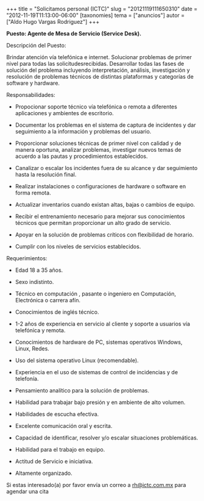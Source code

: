 +++
title = "Solicitamos  personal (ICTC)"
slug = "20121119111650310"
date = "2012-11-19T11:13:00-06:00"
[taxonomies]
tema = ["anuncios"]
autor = ["Aldo Hugo Vargas Rodriguez"]
+++

**Puesto: Agente de Mesa de Servicio (Service Desk).**

Descripción del Puesto:

Brindar atención vía telefónica e internet. Solucionar problemas de
primer nivel para todas las solicitudesrecibidas. Desarrollar todas las
fases de solución del problema incluyendo interpretación, análisis,
investigación y resolución de problemas técnicos de distintas
plataformas y categorías de software y hardware.

<!-- more -->
Responsabilidades:

- Propocionar soporte técnico vía telefónica o remota a diferentes
    aplicaciones y ambientes de escritorio.

- Documentar los problemas en el sistema de captura de incidentes y
    dar seguimiento a la información y problemas del usuario.

- Proporcionar soluciones técnicas de primer nivel con calidad y de
    manera oportuna, analizar problemas, investigar nuevos temas de
    acuerdo a las pautas y procedimientos establecidos.

- Canalizar o escalar los incidentes fuera de su alcance y dar
    seguimiento hasta la resolución final.

- Realizar instalaciones o configuraciones de hardware o software en
    forma remota.

- Actualizar inventarios cuando existan altas, bajas o cambios de
    equipo.

- Recibir el entrenamiento necesario para mejorar sus conocimientos
    técnicos que permitan proporcionar un alto grado de servicio.

- Apoyar en la solución de problemas críticos con flexibilidad de
    horario.

- Cumplir con los niveles de servicios establecidos.

Requerimientos:

- Edad 18 a 35 años.

- Sexo indistinto.

- Técnico en computación , pasante o ingeniero en Computación,
    Electrónica o carrera afín.

- Conocimientos de inglés técnico.

- 1-2 años de experiencia en servicio al cliente y soporte a usuarios
    vía telefónica y remota.

- Conocimientos de hardware de PC, sistemas operativos Windows, Linux,
    Redes.

- Uso del sistema operativo Linux (recomendable).

- Experiencia en el uso de sistemas de control de incidencias y de
    telefonía.

- Pensamiento analítico para la solución de problemas.

- Habilidad para trabajar bajo presión y en ambiente de alto volumen.

- Habilidades de escucha efectiva.

- Excelente comunicación oral y escrita.

- Capacidad de identificar, resolver y/o escalar situaciones
    problemáticas.

- Habilidad para el trabajo en equipo.

- Actitud de Servicio e iniciativa.

- Altamente organizado.

Si estas interesado(a) por favor envía un correo a <rh@ictc.com.mx> para
agendar una cita
